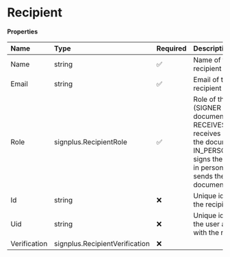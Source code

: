 # Recipient

**Properties**

| Name         | Type                           | Required | Description                                                                                                                                                                |
| :----------- | :----------------------------- | :------- | :------------------------------------------------------------------------------------------------------------------------------------------------------------------------- |
| Name         | string                         | ✅       | Name of the recipient                                                                                                                                                      |
| Email        | string                         | ✅       | Email of the recipient                                                                                                                                                     |
| Role         | signplus.RecipientRole         | ✅       | Role of the recipient (SIGNER signs the document, RECEIVES_COPY receives a copy of the document, IN_PERSON_SIGNER signs the document in person, SENDER sends the document) |
| Id           | string                         | ❌       | Unique identifier of the recipient                                                                                                                                         |
| Uid          | string                         | ❌       | Unique identifier of the user associated with the recipient                                                                                                                |
| Verification | signplus.RecipientVerification | ❌       |                                                                                                                                                                            |
